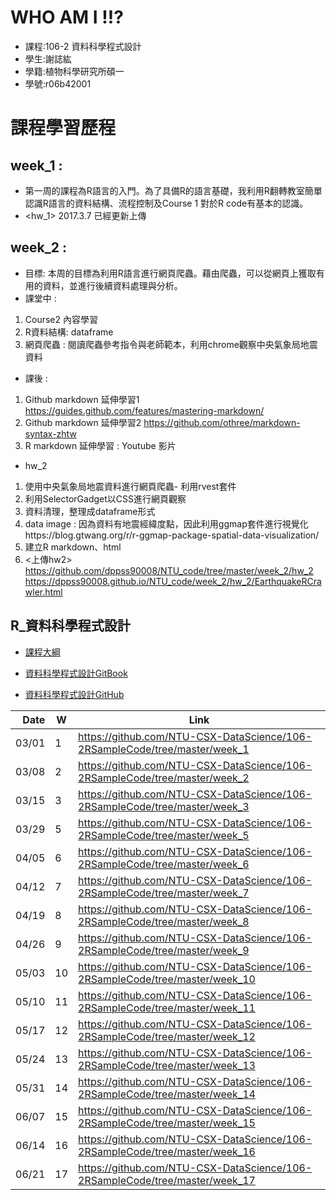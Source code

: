 # WHO AM I !!?
- 課程:106-2 資料科學程式設計
- 學生:謝誌紘
- 學籍:植物科學研究所碩一
- 學號:r06b42001

# 課程學習歷程
## week_1 : 
- 第一周的課程為R語言的入門。為了具備R的語言基礎，我利用R翻轉教室簡單認識R語言的資料結構、流程控制及Course 1 對於R code有基本的認識。
- <hw_1> 2017.3.7 已經更新上傳
			
## week_2 : 
- 目標: 本周的目標為利用R語言進行網頁爬蟲。藉由爬蟲，可以從網頁上獲取有用的資料，並進行後續資料處理與分析。
- 課堂中 :
1. Course2 內容學習
2. R資料結構: dataframe
3. 網頁爬蟲 : 閱讀爬蟲參考指令與老師範本，利用chrome觀察中央氣象局地震資料
- 課後 : 
1. Github markdown 延伸學習1 https://guides.github.com/features/mastering-markdown/
2. Github markdown 延伸學習2 https://github.com/othree/markdown-syntax-zhtw
3. R markdown 延伸學習 : Youtube 影片
- hw_2 
1. 使用中央氣象局地震資料進行網頁爬蟲- 利用rvest套件
2. 利用SelectorGadget以CSS進行網頁觀察
3. 資料清理，整理成dataframe形式
4. data image : 因為資料有地震經緯度點，因此利用ggmap套件進行視覺化https://blog.gtwang.org/r/r-ggmap-package-spatial-data-visualization/
5. 建立R markdown、html 
6. <上傳hw2> https://github.com/dppss90008/NTU_code/tree/master/week_2/hw_2
https://dppss90008.github.io/NTU_code/week_2/hw_2/EarthquakeRCrawler.html

## R_資料科學程式設計

- [課程大綱](https://nol.ntu.edu.tw/nol/coursesearch/print_table.php?course_id=H03%2004010&class=&dpt_code=H020&ser_no=46352&semester=106-2&lang=CH)

- [資料科學程式設計GitBook](https://www.gitbook.com/book/pecu/r_)
- [資料科學程式設計GitHub](https://github.com/NTU-CSX-DataScience/106-2RSampleCode)


| Date   | W    | Link                                                           |
| --:    | --   | --                                                             |
| 03/01  |  1   | https://github.com/NTU-CSX-DataScience/106-2RSampleCode/tree/master/week_1 |
| 03/08  |  2   | https://github.com/NTU-CSX-DataScience/106-2RSampleCode/tree/master/week_2 |
| 03/15  |  3   | https://github.com/NTU-CSX-DataScience/106-2RSampleCode/tree/master/week_3 |
| 03/29  |  5   | https://github.com/NTU-CSX-DataScience/106-2RSampleCode/tree/master/week_5 |
| 04/05  |  6   | https://github.com/NTU-CSX-DataScience/106-2RSampleCode/tree/master/week_6 |
| 04/12  |  7   | https://github.com/NTU-CSX-DataScience/106-2RSampleCode/tree/master/week_7 |
| 04/19  |  8   | https://github.com/NTU-CSX-DataScience/106-2RSampleCode/tree/master/week_8 |
| 04/26  |  9   | https://github.com/NTU-CSX-DataScience/106-2RSampleCode/tree/master/week_9 |
| 05/03  |  10  | https://github.com/NTU-CSX-DataScience/106-2RSampleCode/tree/master/week_10 |
| 05/10  |  11  | https://github.com/NTU-CSX-DataScience/106-2RSampleCode/tree/master/week_11 |
| 05/17  |  12  | https://github.com/NTU-CSX-DataScience/106-2RSampleCode/tree/master/week_12 |
| 05/24  |  13  | https://github.com/NTU-CSX-DataScience/106-2RSampleCode/tree/master/week_13 |
| 05/31  |  14  | https://github.com/NTU-CSX-DataScience/106-2RSampleCode/tree/master/week_14 |
| 06/07  |  15  | https://github.com/NTU-CSX-DataScience/106-2RSampleCode/tree/master/week_15 |
| 06/14  |  16  | https://github.com/NTU-CSX-DataScience/106-2RSampleCode/tree/master/week_16 |
| 06/21  |  17  | https://github.com/NTU-CSX-DataScience/106-2RSampleCode/tree/master/week_17 |